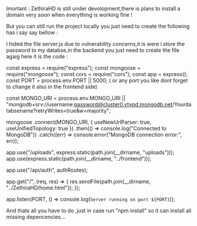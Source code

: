 Imortant : ZethiraHD is still under devolopment,there is plans to install a domain very soon when everything is working fine !

But you can still run the project locally you just need to create the following has i say say bellow :

I hided the file server.js due to vulnerability concerns,it is were i store the password to my databse,in the backend you just need to create the file agaig
here it is the code :


const express = require("express");
const mongoose = require("mongoose");
const cors = require("cors");
const app = express();
const PORT = process.env.PORT || 5000; ( or any port you like dont forget to change it also in the frontend side)

const MONGO_URI =
  process.env.MONGO_URI ||
  "mongodb+srv://username:password@cluster0.vtypd.mongodb.net/Yourdatabsename?retryWrites=true&w=majority";

mongoose
  .connect(MONGO_URI, { useNewUrlParser: true, useUnifiedTopology: true })
  .then(() => console.log("Connected to MongoDB"))
  .catch((err) => console.error("MongoDB connection error:", err));

app.use("/uploads", express.static(path.join(__dirname, "uploads")));
app.use(express.static(path.join(__dirname, "../frontend")));

app.use("/api/auth", authRoutes);

app.get("/", (req, res) => {
  res.sendFile(path.join(__dirname, "../ZethiraHD/home.html"));
});

app.listen(PORT, () => console.log(`Server running on port ${PORT}`));

And thats all you have to do ,just in case run "npm install" so it can install all missing depencencies...
